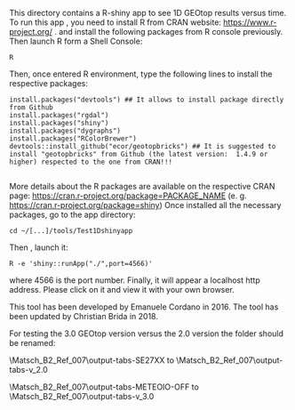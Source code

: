 This directory contains  a R-shiny app to see 1D GEOtop results versus time. 
To run this app , you need to install R from CRAN website: https://www.r-project.org/ .
and install the following packages from R console previously.
Then launch R form a Shell Console: 
```
R
```
Then, once entered R environment, type the following lines to install the respective packages:

```
install.packages("devtools") ## It allows to install package directly from Github
install.packages("rgdal") 
install.packages("shiny")
install.packages("dygraphs")
install.packages("RColorBrewer")
devtools::install_github("ecor/geotopbricks") ## It is suggested to install "geotopbricks" from Github (the latest version:  1.4.9 or higher) respected to the one from CRAN!!! 


```
More details about the R packages are available on the respective CRAN page: https://cran.r-project.org/package=PACKAGE_NAME (e. g. https://cran.r-project.org/package=shiny) 
Once installed all the necessary packages, go to the app directory:
```
cd ~/[...]/tools/Test1Dshinyapp

```

Then , launch it:

```
R -e 'shiny::runApp("./",port=4566)'
```
where 4566 is the port number.
Finally, it will appear a localhost http address.
Please click on it  and view it with your own browser. 


This tool has been developed by Emanuele Cordano in 2016.
The tool has been updated by Christian Brida in 2018.

For testing the 3.0 GEOtop version versus the 2.0 version the folder should be renamed:

\Matsch_B2_Ref_007\output-tabs-SE27XX   to   \Matsch_B2_Ref_007\output-tabs-v_2.0

\Matsch_B2_Ref_007\output-tabs-METEOIO-OFF   to   \Matsch_B2_Ref_007\output-tabs-v_3.0


